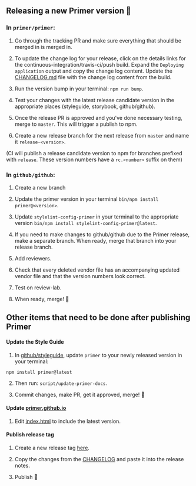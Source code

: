 ## Releasing a new Primer version 🎉


### In `primer/primer`:


1. Go through the tracking PR and make sure everything that should be merged in is merged in.

2. To update the change log for your release, click on the details links for the continuous-integration/travis-ci/push build.  Expand the `Deploying application` output and copy the change log content. Update the [CHANGELOG.md](https://github.com/primer/primer/blob/master/CHANGELOG.md) file with the change log content from the build.

3. Run the version bump in your terminal: `npm run bump`.

4. Test your changes with the latest release candidate version in the appropriate places (styleguide, storybook, github/github).

5. Once the release PR is approved and you've done necessary testing, merge to `master`. This will trigger a publish to npm.

6. Create a new release branch for the next release from `master` and name it `release-<version>`.

 (CI will publish a release candidate version to npm for branches prefixed with `release`. These version numbers have a `rc.<number>` suffix on them)


### In `github/github`:

1. Create a new branch

2. Update the primer version in your terminal  `bin/npm install primer@<version>`.

3. Update `stylelint-config-primer` in your terminal to the appropriate version `bin/npm install stylelint-config-primer@latest`.

4. If you need to make changes to github/github due to the Primer release, make a separate branch. When ready, merge that branch into your release branch.

5. Add reviewers.

6. Check that every deleted vendor file has an accompanying updated vendor file and that the version numbers look correct.

7. Test on review-lab.

8. When ready, merge! 🎉


## Other items that need to be done after publishing Primer

#### Update the Style Guide

1. In [github/styleguide](https://github.com/github/styleguide), update `primer` to your newly released version in your terminal:

  `npm install primer@latest`

2. Then  run: `script/update-primer-docs`.

3. Commit changes, make PR, get it approved, merge! 🚀

#### Update [primer.github.io](primer.github.io)

1. Edit  [index.html](https://github.com/primer/primer.github.io/blob/master/index.html) to include the latest version.


#### Publish release tag

1. Create a new release tag [here](https://github.com/primer/primer/releases/new).

2. Copy the changes from the [CHANGELOG](https://github.com/primer/primer/blob/master/CHANGELOG.md) and paste it into the release notes.

3. Publish 🎉

